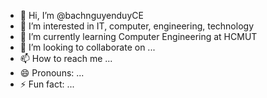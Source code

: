 - 👋 Hi, I’m @bachnguyenduyCE
- 👀 I’m interested in IT, computer, engineering, technology
- 🌱 I’m currently learning Computer Engineering at HCMUT
- 💞️ I’m looking to collaborate on ...
- 📫 How to reach me ...
- 😄 Pronouns: ...
- ⚡ Fun fact: ...

<!---
bachnguyenduyCE/bachnguyenduyCE is a ✨ special ✨ repository because its `README.md` (this file) appears on your GitHub profile.
You can click the Preview link to take a look at your changes.
--->
